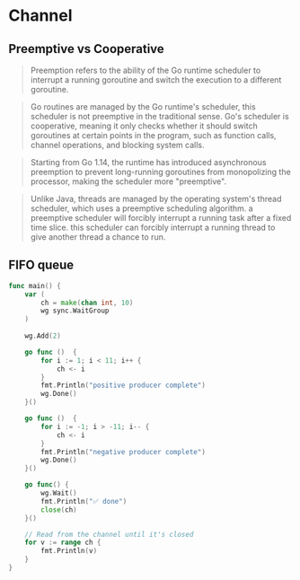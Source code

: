 # Channel

## Preemptive vs Cooperative
> Preemption refers to the ability of the Go runtime scheduler to interrupt a running goroutine and switch the execution to a different goroutine.

> Go routines are managed by the Go runtime's scheduler, this scheduler is not preemptive in the traditional sense.
> Go's scheduler is cooperative, meaning it only checks whether it should switch goroutines at certain points in the program,
> such as function calls, channel operations, and blocking system calls.

> Starting from Go 1.14, the runtime has introduced asynchronous preemption to prevent long-running goroutines from monopolizing the processor, making the scheduler more "preemptive".

> Unlike Java, threads are managed by the operating system's thread scheduler, which uses a preemptive scheduling algorithm.
> a preemptive scheduler will forcibly interrupt a running task after a fixed time slice.
> this scheduler can forcibly interrupt a running thread to give another thread a chance to run.

## FIFO queue

```go
func main() {
    var (
        ch = make(chan int, 10)
        wg sync.WaitGroup
    )
    
    wg.Add(2)

    go func ()  {
        for i := 1; i < 11; i++ {
            ch <- i
        }
        fmt.Println("positive producer complete")
        wg.Done()
    }()

    go func ()  {
        for i := -1; i > -11; i-- {
            ch <- i
        }
        fmt.Println("negative producer complete")
        wg.Done()
    }()

    go func() {
        wg.Wait()
        fmt.Println("✅ done")
        close(ch)
    }()

    // Read from the channel until it's closed
    for v := range ch {
        fmt.Println(v)
    }
}
```
